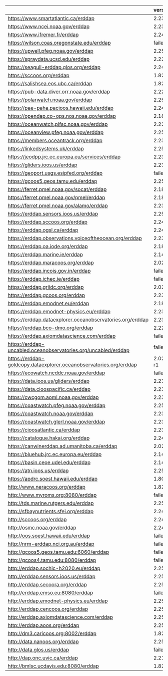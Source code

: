 |                                                                    | version       |
|:-------------------------------------------------------------------|:--------------|
| https://www.smartatlantic.ca/erddap                                | 2.23          |
| https://www.ncei.noaa.gov/erddap                                   | 2.23          |
| https://www.ifremer.fr/erddap                                      | 2.24          |
| https://wilson.coas.oregonstate.edu/erddap                         | failed        |
| https://upwell.pfeg.noaa.gov/erddap                                | 2.25_1        |
| https://spraydata.ucsd.edu/erddap                                  | 2.22          |
| https://seagull-erddap.glos.org/erddap                             | 2.24          |
| https://sccoos.org/erddap                                          | 1.82          |
| https://salishsea.eos.ubc.ca/erddap                                | 1.82          |
| https://pub-data.diver.orr.noaa.gov/erddap                         | 2.22          |
| https://polarwatch.noaa.gov/erddap                                 | 2.25_1        |
| https://pae-paha.pacioos.hawaii.edu/erddap                         | 2.24          |
| https://opendap.co-ops.nos.noaa.gov/erddap                         | 2.18          |
| https://oceanwatch.pifsc.noaa.gov/erddap                           | 2.22          |
| https://oceanview.pfeg.noaa.gov/erddap                             | 2.25_1        |
| https://members.oceantrack.org/erddap                              | 2.23          |
| https://linkedsystems.uk/erddap                                    | 2.25          |
| https://jeodpp.jrc.ec.europa.eu/services/erddap                    | 2.23          |
| https://gliders.ioos.us/erddap                                     | 2.23          |
| https://geoport.usgs.esipfed.org/erddap                            | failed        |
| https://gcoos5.geos.tamu.edu/erddap                                | 2.25_1        |
| https://ferret.pmel.noaa.gov/socat/erddap                          | 2.18          |
| https://ferret.pmel.noaa.gov/pmel/erddap                           | 2.18          |
| https://ferret.pmel.noaa.gov/alamo/erddap                          | 2.23          |
| https://erddap.sensors.ioos.us/erddap                              | 2.25_1        |
| https://erddap.sccoos.org/erddap                                   | 2.24          |
| https://erddap.ogsl.ca/erddap                                      | 2.24          |
| https://erddap.observations.voiceoftheocean.org/erddap             | 2.23          |
| https://erddap.oa.iode.org/erddap                                  | 2.18          |
| https://erddap.marine.ie/erddap                                    | 2.14          |
| https://erddap.maracoos.org/erddap                                 | 2.02          |
| https://erddap.incois.gov.in/erddap                                | failed        |
| https://erddap.ichec.ie/erddap                                     | failed        |
| https://erddap.griidc.org/erddap                                   | 2.02          |
| https://erddap.gcoos.org/erddap                                    | 2.23          |
| https://erddap.emodnet.eu/erddap                                   | 2.18          |
| https://erddap.emodnet-physics.eu/erddap                           | 2.23          |
| https://erddap.dataexplorer.oceanobservatories.org/erddap          | 2.23          |
| https://erddap.bco-dmo.org/erddap                                  | 2.22          |
| https://erddap.axiomdatascience.com/erddap                         | failed        |
| https://erddap-uncabled.oceanobservatories.org/uncabled/erddap     | failed        |
| https://erddap-goldcopy.dataexplorer.oceanobservatories.org/erddap | 2.02_axiom-r1 |
| https://ecowatch.ncddc.noaa.gov/erddap                             | failed        |
| https://data.ioos.us/gliders/erddap                                | 2.23          |
| https://data.cioospacific.ca/erddap                                | 2.23          |
| https://cwcgom.aoml.noaa.gov/erddap                                | 2.23          |
| https://coastwatch.pfeg.noaa.gov/erddap                            | 2.25_1        |
| https://coastwatch.noaa.gov/erddap                                 | 2.23          |
| https://coastwatch.glerl.noaa.gov/erddap                           | 2.23          |
| https://cioosatlantic.ca/erddap                                    | 2.23          |
| https://catalogue.hakai.org/erddap                                 | 2.24          |
| https://canwinerddap.ad.umanitoba.ca/erddap                        | 2.02          |
| https://bluehub.jrc.ec.europa.eu/erddap                            | 2.14          |
| https://basin.ceoe.udel.edu/erddap                                 | 2.14          |
| https://atn.ioos.us/erddap                                         | 2.25_1        |
| https://apdrc.soest.hawaii.edu/erddap                              | 1.80          |
| http://www.neracoos.org/erddap                                     | 1.82          |
| http://www.myroms.org:8080/erddap                                  | failed        |
| http://tds.marine.rutgers.edu/erddap                               | 2.25_1        |
| http://sfbaynutrients.sfei.org/erddap                              | 2.24          |
| http://sccoos.org/erddap                                           | 2.24          |
| http://osmc.noaa.gov/erddap                                        | 2.24          |
| http://oos.soest.hawaii.edu/erddap                                 | failed        |
| http://nrm-erddap.nci.org.au/erddap                                | failed        |
| http://gcoos5.geos.tamu.edu:6060/erddap                            | failed        |
| http://gcoos4.tamu.edu:8080/erddap                                 | failed        |
| http://erddap.sochic-h2020.eu/erddap                               | 2.25_1        |
| http://erddap.sensors.ioos.us/erddap                               | 2.25_1        |
| http://erddap.secoora.org/erddap                                   | 2.25_1        |
| http://erddap.emso.eu:8080/erddap                                  | failed        |
| http://erddap.emodnet-physics.eu/erddap                            | 2.25_1        |
| http://erddap.cencoos.org/erddap                                   | 2.25_1        |
| http://erddap.axiomdatascience.com/erddap                          | 2.25_1        |
| http://erddap.aoos.org/erddap                                      | 2.25_1        |
| http://dm3.caricoos.org:8002/erddap                                | 1.82          |
| http://data.nanoos.org/erddap                                      | 2.25_1        |
| http://data.glos.us/erddap                                         | failed        |
| http://dap.onc.uvic.ca/erddap                                      | 2.21          |
| http://bmlsc.ucdavis.edu:8080/erddap                               | 1.82          |